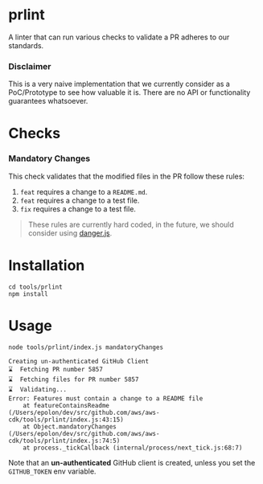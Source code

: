 # prlint

A linter that can run various checks to validate a PR adheres to our standards.

### Disclaimer

This is a very naive implementation that we currently consider as a PoC/Prototype to see how valuable it is. There are no API or functionality guarantees whatsoever.

# Checks

### Mandatory Changes

This check validates that the modified files in the PR follow these rules:

1. `feat` requires a change to a `README.md`.
2. `feat` requires a change to a test file.
3. `fix` requires a change to a test file.

> These rules are currently hard coded, in the future, we should consider using [danger.js](https://danger.systems/js/).

# Installation

```console
cd tools/prlint
npm install
```

# Usage

```console
node tools/prlint/index.js mandatoryChanges

Creating un-authenticated GitHub Client
⌛  Fetching PR number 5857
⌛  Fetching files for PR number 5857
⌛  Validating...
Error: Features must contain a change to a README file
    at featureContainsReadme (/Users/epolon/dev/src/github.com/aws/aws-cdk/tools/prlint/index.js:43:15)
    at Object.mandatoryChanges (/Users/epolon/dev/src/github.com/aws/aws-cdk/tools/prlint/index.js:74:5)
    at process._tickCallback (internal/process/next_tick.js:68:7)
```

Note that an **un-authenticated** GitHub client is created, unless you set the `GITHUB_TOKEN` env variable.
